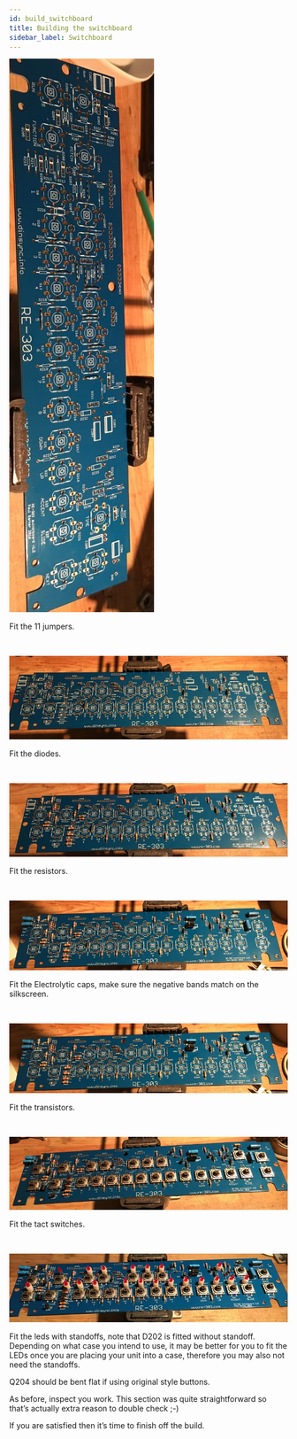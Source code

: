 ```yaml
---
id: build_switchboard
title: Building the switchboard
sidebar_label: Switchboard
---
```


![alt-text](assets/images/080.jpg)

Fit the 11 jumpers.

&nbsp;

![alt-text](assets/images/081.jpg)

Fit the diodes.

&nbsp;

![alt-text](assets/images/082.jpg)

Fit the resistors.

&nbsp;

![alt-text](assets/images/083.jpg)

Fit the Electrolytic caps, make sure the negative bands match on the silkscreen.

&nbsp;

![alt-text](assets/images/084.jpg)

Fit the transistors.

&nbsp;

![alt-text](assets/images/085.jpg)

Fit the tact switches.

&nbsp;

![alt-text](assets/images/086.jpg)

Fit the leds with standoffs, note that D202 is fitted without standoff. Depending on what case you intend to use, it may be better for you to fit the LEDs once you are placing your unit into a case, therefore you may also not need the standoffs.

Q204 should be bent flat if using original style buttons.

As before, inspect you work. This section was quite straightforward so that’s actually extra reason to double check ;-)

If you are satisfied then it’s time to finish off the build.